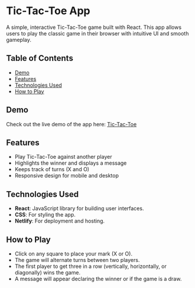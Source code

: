 # Tic-Tac-Toe App

A simple, interactive Tic-Tac-Toe game built with React. This app allows users to play the classic game in their browser with intuitive UI and smooth gameplay.

## Table of Contents
- [Demo](#demo)
- [Features](#features)
- [Technologies Used](#technologies-used)
- [How to Play](#how-to-play)

## Demo
Check out the live demo of the app here: [Tic-Tac-Toe](https://jayeshaher.github.io/tic-tac-toe/)

## Features
- Play Tic-Tac-Toe against another player
- Highlights the winner and displays a message
- Keeps track of turns (X and O)
- Responsive design for mobile and desktop

## Technologies Used
- **React**: JavaScript library for building user interfaces.
- **CSS**: For styling the app.
- **Netlify**: For deployment and hosting.

## How to Play
- Click on any square to place your mark (X or O).
- The game will alternate turns between two players.
- The first player to get three in a row (vertically, horizontally, or diagonally) wins the game.
- A message will appear declaring the winner or if the game is a draw.

